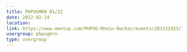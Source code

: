```yaml
---
title: PHPUGMRN 01/22
date: 2022-02-24
location: 
link: https://www.meetup.com/PHPUG-Rhein-Neckar/events/283152433/
usergroup: phpugmrn
type: usergroup
---
```

